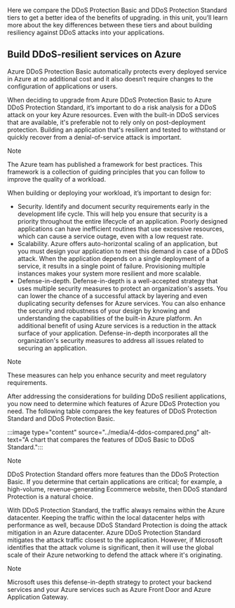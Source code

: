Here we compare the DDoS Protection Basic and DDoS Protection Standard tiers to get a better idea of the benefits of upgrading. in this unit, you’ll learn more about the key differences between these tiers and about building resiliency against DDoS attacks into your applications.

## Build DDoS-resilient services on Azure

Azure DDoS Protection Basic automatically protects every deployed service in Azure at no additional cost and it also doesn’t require changes to the configuration of applications or users.

When deciding to upgrade from Azure DDoS Protection Basic to Azure DDoS Protection Standard, it’s important to do a risk analysis for a DDoS attack on your key Azure resources. Even with the built-in DDoS services that are available, it's preferable not to rely only on post-deployment protection. Building an application that's resilient and tested to withstand or quickly recover from a denial-of-service attack is important.  

> [!NOTE]
> The Azure team has published a framework for best practices. This framework is a collection of guiding principles that you can follow to improve the quality of a workload.

When building or deploying your workload, it’s important to design for:

- Security. Identify and document security requirements early in the development life cycle. This will help you ensure that security is a priority throughout the entire lifecycle of an application. Poorly designed applications can have inefficient routines that use excessive resources, which can cause a service outage, even with a low request rate.
- Scalability. Azure offers auto-horizontal scaling of an application, but you must design your application to meet this demand in case of a DDoS attack. When the application depends on a single deployment of a service, it results in a single point of failure. Provisioning multiple instances makes your system more resilient and more scalable.
- Defense-in-depth. Defense-in-depth is a well-accepted strategy that uses multiple security measures to protect an organization's assets. You can lower the chance of a successful attack by layering and even duplicating security defenses for Azure services. You can also enhance the security and robustness of your design by knowing and understanding the capabilities of the built-in Azure platform. An additional benefit of using Azure services is a reduction in the attack surface of your application. Defense-in-depth incorporates all the organization's security measures to address all issues related to securing an application.

> [!NOTE]
> These measures can help you enhance security and meet regulatory requirements.

After addressing the considerations for building DDoS resilient applications, you now need to determine which features of Azure DDoS Protection you need. The following table compares the key features of DDoS Protection Standard and DDoS Protection Basic.

:::image type="content" source="../media/4-ddos-compared.png" alt-text="A chart that compares the features of DDoS Basic to DDoS Standard.":::

> [!NOTE]
> DDoS Protection Standard offers more features than the DDoS Protection Basic. If you determine that certain applications are critical; for example, a high-volume, revenue-generating Ecommerce website, then DDoS standard Protection is a natural choice.

With DDoS Protection Standard, the traffic always remains within the Azure datacenter. Keeping the traffic within the local datacenter helps with performance as well, because DDoS Standard Protection is doing the attack mitigation in an Azure datacenter. Azure DDoS Protection Standard mitigates the attack traffic closest to the application. However, if Microsoft identifies that the attack volume is significant, then it will use the global scale of their Azure networking to defend the attack where it's originating.

> [!NOTE]
> Microsoft uses this defense-in-depth strategy to protect your backend services and your Azure services such as Azure Front Door and Azure Application Gateway.
